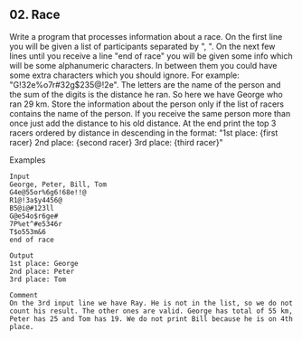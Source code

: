 ## 02. Race 

Write a program that processes information about a race. On the first line you will be given a list of participants separated by ", ". On the next few lines until you receive a line "end of race" you will be given some info which will be some alphanumeric characters. In between them you could have some extra characters which you should ignore. For example: "G!32e%o7r#32g$235@!2e". The letters are the name of the person and the sum of the digits is the distance he ran. So here we have George who ran 29 km. Store the information about the person only if the list of racers contains the name of the person. If you receive the same person more than once just add the distance to his old distance. At the end print the top 3 racers ordered by distance in descending in the format: "1st place: {first racer}   2nd place: {second racer}  3rd place: {third racer}"

Examples
```
Input		
George, Peter, Bill, Tom
G4e@55or%6g6!68e!!@
R1@!3a$y4456@
B5@i@#123ll
G@e54o$r6ge#
7P%et^#e5346r
T$o553m&6
end of race	

Output
1st place: George
2nd place: Peter
3rd place: Tom

Comment	
On the 3rd input line we have Ray. He is not in the list, so we do not count his result. The other ones are valid. George has total of 55 km, Peter has 25 and Tom has 19. We do not print Bill because he is on 4th place.
```
